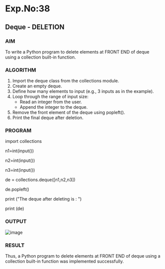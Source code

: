 # Exp.No:38  
## Deque - DELETION

### AIM  
To write a Python program to delete elements at FRONT END of deque using a collection built-in function.

### ALGORITHM  

1. Import the deque class from the collections module.  
2. Create an empty deque.  
3. Define how many elements to input (e.g., 3 inputs as in the example).  
4. Loop through the range of input size:  
   - Read an integer from the user.  
   - Append the integer to the deque.  
5. Remove the front element of the deque using popleft().  
6. Print the final deque after deletion.  

### PROGRAM  
import collections
  
n1=int(input())

n2=int(input())

n3=int(input())

de = collections.deque([n1,n2,n3])

de.popleft()


print ("The deque after deleting is : ")

print (de)

### OUTPUT
![image](https://github.com/user-attachments/assets/b3d9632b-2b6c-4802-be0b-07274187d98b) 

### RESULT
Thus, a Python program to delete elements at FRONT END of deque using a collection built-in function was implemented successfully.
